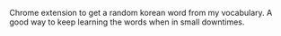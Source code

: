 Chrome extension to get a random korean word from my vocabulary.
A good way to keep learning the words when in small downtimes.
